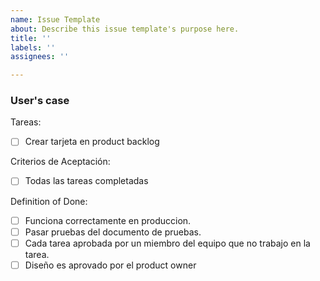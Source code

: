```yaml
---
name: Issue Template
about: Describe this issue template's purpose here.
title: ''
labels: ''
assignees: ''

---
```


### User's case


Tareas:
- [ ] Crear tarjeta en product backlog

Criterios de Aceptación:
- [ ] Todas las tareas completadas

Definition of Done:
- [ ] Funciona correctamente en produccion.
- [ ] Pasar pruebas del documento de pruebas.
- [ ] Cada tarea aprobada por un miembro del equipo que no trabajo en la tarea.
- [ ] Diseño es aprovado por el product owner
